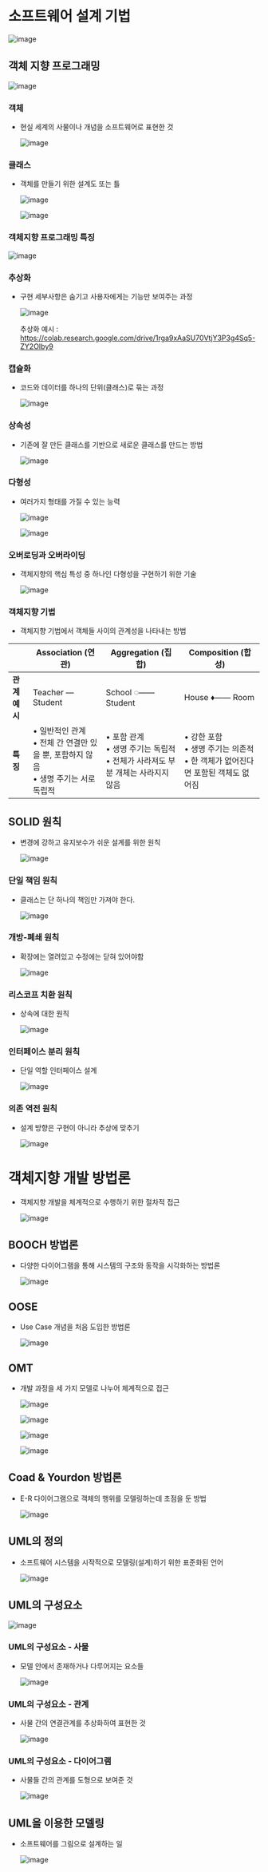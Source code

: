 # 소프트웨어 설계 기법

  ![image](https://github.com/user-attachments/assets/a389afae-8736-4851-85c3-ed3ae7327c61)

## 객체 지향 프로그래밍

  ![image](https://github.com/user-attachments/assets/4164744c-429e-4fab-b1a2-a746348b7376)

### 객체
- 현실 세계의 사물이나 개념을 소프트웨어로 표현한 것

  ![image](https://github.com/user-attachments/assets/81cf9f6a-310c-432a-ada0-d0250615de4e)

### 클래스
- 객체를 만들기 위한 설계도 또는 틀

  ![image](https://github.com/user-attachments/assets/ae9dd6b5-ecdf-4389-8cae-51e7b3968bc2)

  ![image](https://github.com/user-attachments/assets/c86c71ea-9e5c-46f1-a370-05867be413d9)

### 객체지향 프로그래밍 특징

  ![image](https://github.com/user-attachments/assets/bf6b151d-e6b1-4885-a450-500a399a8dbf)

### 추상화
- 구현 세부사항은 숨기고 사용자에게는 기능만 보여주는 과정

  ![image](https://github.com/user-attachments/assets/80e42519-f945-4206-b37e-cf3256ce7ac5)

  추상화 예시 : https://colab.research.google.com/drive/1rga9xAaSU70VtjY3P3g4Sq5-ZY2OIby9

### 캡슐화
- 코드와 데이터를 하나의 단위(클래스)로 묶는 과정

  ![image](https://github.com/user-attachments/assets/16e33e6b-2914-414a-8929-8579b1049810)

### 상속성
- 기존에 잘 만든 클래스를 기반으로 새로운 클래스를 만드는 방법
  
  ![image](https://github.com/user-attachments/assets/ab8fd5f1-ced6-4bde-b58c-98ed25e007fd)

### 다형성
- 여러가지 형태를 가질 수 있는 능력
  
  ![image](https://github.com/user-attachments/assets/eca2447a-4de7-4aa0-86b5-ed42f1ec3572)

  ![image](https://github.com/user-attachments/assets/20c79767-a7f8-4379-bd8d-c50e7663e383)

### 오버로딩과 오버라이딩
- 객체지향의 핵심 특성 중 하나인 다형성을 구현하기 위한 기술

  ![image](https://github.com/user-attachments/assets/6a195c95-bfca-432d-9a5b-37081ed49aec)

### 객체지향 기법
- 객체지향 기법에서 객체들 사이의 관계성을 나타내는 방법

|                    | Association (연관)           | Aggregation (집합)           | Composition (합성)             |
|--------------------|------------------------------|------------------------------|--------------------------------|
| **관계 예시**       | Teacher — Student            | School ◌—— Student           | House ♦—— Room                 |
| **특징**           | • 일반적인 관계<br>• 전체 간 연결만 있을 뿐, 포함하지 않음<br>• 생명 주기는 서로 독립적 | • 포함 관계<br>• 생명 주기는 독립적<br>• 전체가 사라져도 부분 개체는 사라지지 않음 | • 강한 포함<br>• 생명 주기는 의존적<br>• 한 객체가 없어진다면 포함된 객체도 없어짐 |


## SOLID 원칙
- 변경에 강하고 유지보수가 쉬운 설계를 위한 원칙

  ![image](https://github.com/user-attachments/assets/ef9550ad-3ee5-4659-bc3c-4876930a06f2)

### 단일 책임 원칙
- 클래스는 단 하나의 책임만 가져야 한다.

  ![image](https://github.com/user-attachments/assets/64002939-4fbb-4fd2-9a89-022ee606ffc5)

### 개방-폐쇄 원칙
- 확장에는 열려있고 수정에는 닫혀 있어야함

  ![image](https://github.com/user-attachments/assets/676499bf-d375-47ed-8002-5a15fe3dbce2)

### 리스코프 치환 원칙
- 상속에 대한 원칙

  ![image](https://github.com/user-attachments/assets/d4e9b814-f79b-4ab4-9452-def0ad73a4e4)

### 인터페이스 분리 원칙
- 단일 역할 인터페이스 설계

  ![image](https://github.com/user-attachments/assets/8d70446d-2a8b-4c14-9829-cffbc46bc3cd)

### 의존 역전 원칙
- 설계 방향은 구현이 아니라 추상에 맞추기

  ![image](https://github.com/user-attachments/assets/df647df8-0d95-432d-a5bc-2a53edee48de)

# 객체지향 개발 방법론
- 객체지향 개발을 체계적으로 수행하기 위한 절차적 접근

  ![image](https://github.com/user-attachments/assets/fdfab22f-4807-4e85-bf49-12766b6b9af2)

## BOOCH 방법론
- 다양한 다이어그램을 통해 시스템의 구조와 동작을 시각화하는 방법론

  ![image](https://github.com/user-attachments/assets/8c0c9d64-c12d-42ca-8c65-06e5752895c7)

## OOSE
- Use Case 개념을 처음 도입한 방법론

  ![image](https://github.com/user-attachments/assets/5cda8c48-7c3e-439a-96b6-2674a2154e99)

## OMT
- 개발 과정을 세 가지 모델로 나누어 체계적으로 접근

  ![image](https://github.com/user-attachments/assets/311f75e8-0751-46a1-8fce-9fe78224fcb9)

  ![image](https://github.com/user-attachments/assets/a4235fd2-95e7-4a1a-aeae-558ea4ba451f)

  ![image](https://github.com/user-attachments/assets/2e8ad073-da5c-4c21-8a4f-088837a8dc14)

  ![image](https://github.com/user-attachments/assets/4eabaf6d-9c42-4a13-86cf-97a8e29b3187)

## Coad & Yourdon 방법론
- E-R 다이어그램으로 객체의 행위를 모델링하는데 초점을 둔 방법

  ![image](https://github.com/user-attachments/assets/b837512c-cc5d-466e-8145-5b7167f5346d)

## UML의 정의
- 소프트웨어 시스템을 시작적으로 모델링(설계)하기 위한 표준화된 언어

  ![image](https://github.com/user-attachments/assets/ba86d6e2-3042-42f0-a91a-ad4547e5da5c)

## UML의 구성요소

  ![image](https://github.com/user-attachments/assets/74e4edec-6e60-4099-a58e-008b5fc01b42)

### UML의 구성요소 - 사물
- 모델 안에서 존재하거나 다루어지는 요소들

  ![image](https://github.com/user-attachments/assets/91717add-7d9e-4fcb-bb02-55141b59953f)

### UML의 구성요소 - 관계
- 사물 간의 연결관계를 추상화하여 표현한 것

  ![image](https://github.com/user-attachments/assets/230e0964-6806-4e35-906c-2473bdc7e180)

### UML의 구성요소 - 다이어그램
- 사물들 간의 관계를 도형으로 보여준 것

  ![image](https://github.com/user-attachments/assets/928de746-3baf-440a-bd05-e3ca8a36a892)

## UML을 이용한 모델링
- 소프트웨어를 그림으로 설계하는 일

  ![image](https://github.com/user-attachments/assets/b5a04a54-e483-4f74-a95c-c08621796251)

